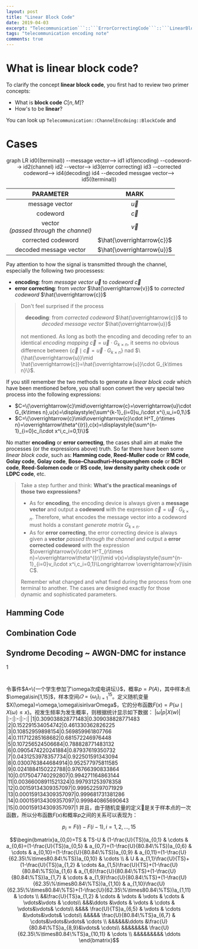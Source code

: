 ```yaml
---
layout: post
title: "Linear Block Code"
date: 2019-04-03
excerpt: "Telecommunication```::```ErrorCorrectingCode```::```LinearBlockCode"
tags: "telecommunication encoding note"
comments: true
---
```


# What is **linear block code**?

To clarify the concept **linear block code**, you first had to review two primer concepts:
- What is **block code** $C[n,M]$?
- How's to be **linear**?

You can look up ```Telecommunication::ChannelEncdoing::BlockCode``` and


# Cases

<div class="mermaid" align="center">
graph LR
id0((terminal)) --message vector--> id1
id1(encoding) --codeword--> id2(channel)
id2 --vector--> id3(error correcting)
id3 --corrected codeword--> id4(decoding)
id4 --decoded messgae vector--> id5((terminal))
</div>

|PARAMETER|MARK|
|:-:|:-:|
|message vector|$\overrightarrow{u}$|
|codeword|$\overrightarrow{c}$
|vector<br/>*(passed through the channel)*|$\overrightarrow{v}$
|corrected codeword|$\hat{\overrightarrow{c}}$
|decoded message vector|$\hat{\overrightarrow{u}}$

Pay attention to how the signal is transmitted through the channel, especially the following two processess:
- **encoding**: from *message vector* $\overrightarrow{u}$ to *codeword* $\overrightarrow{c}$
- **error correcting**: from *vector* $\hat{\overrightarrow{v}}$ to *corrected codeword* $\hat{\overrightarrow{c}}$

> Don't feel surprised if the process 
> <br/><div align="center"> **decoding**: from *corrected codeword* $\hat{\overrightarrow{c}}$ to *decoded message vector* $\hat{\overrightarrow{u}}$</div> <br/> not mentioned. As long as both the encoding and decoding refer to an identical *encoding mapping* $\overrightarrow{c}=\overrightarrow{u}\cdot G_{k\times n}$, it seems no obvious difference between $\{\overrightarrow{c}\mid \overrightarrow{c}=\overrightarrow{u}\cdot G_{k\times n}\}$ nad $\{\hat{\overrightarrow{u}}\mid \hat{\overrightarrow{c}}=\hat{\overrightarrow{u}}\cdot G_{k\times n}\}$.

If you still remember the two methods to generate a *linear block code* which have been mentioned before, you shall soon convert the very special two process into the following expressions:
- $C=\{\overrightarrow{c}\mid\overrightarrow{c}=\overrightarrow{u}\cdot G_{k\times n},u(x)=\displaystyle{\sum^{k-1}_{i=0}u_i\cdot x^i},u_i=0,1\}$
- $C=\{\overrightarrow{c}\mid\overrightarrow{c}\cdot H^T_{r\times n}=\overrightarrow\theta^{(r)},c(x)=\displaystyle{\sum^{n-1}_{i=0}c_i\cdot x^i,c_i=0,1}\}$

No matter **encoding** or **error correcting**, the cases shall aim at make the processes (or the expressions above) truth. So far there have been some *linear block code*, such as: **Hamming code**, **Reed-Muller code** or **RM code**, **Golay code**, **Golay code**, **Bose–Chaudhuri–Hocquenghem code** or **BCH code**, **Reed-Solomen code** or **RS code**, **low density parity check code** or **LDPC code**, etc.
> Take a step further and think: **What's the practical meanings of those two expressions?** <br/>
> - As for **encoding**, the encoding device is always given a **message vector** and output a **codeword** with the expression $\overrightarrow{c}=\overrightarrow{u}\cdot G_{k\times n}$. Therefore, what encodes the message vector into a codeword must holds a constant *generate matrix* $G_{k\times n}$.
> - As for **error correcting**, the error correcting device is always given a **vector** *passed through the channel* and output a **error corrected codeword** with the expression $\overrightarrow{v}\cdot H^T_{r\times n}=\overrightarrow\theta^{(r)}\mid v(x)=\displaystyle{\sum^{n-1}_{i=0}v_i\cdot x^i,c_i=0,1}\Longrightarrow \overrightarrow{v}\isin C$.
>
> Remember what changed and what fixed during the process from one terminal to another. The cases are designed exactly for those dynamic and sophisticated parameters.

## Hamming Code

## Combination Code

## Syndrome Decoding ~ AWGN-DMC for instance

1














# 

令事件$A=\{一个学生参加了\omega次成电讲坛\}$，概率$p=P(A)$，其中样本点$\omega\isin[1,15]$，样本空间$\varOmega=\{\omega_i\}^{15}_{i=1}$。定义随机变量$X(\omega)=\omega,\omega\isin\varOmega$，它的分布函数$F(x)=P\{\omega\mid X(\omega)\leqslant x\}$。视发生频率为发生概率，则根据统计显示如下数据：
|$\omega$|$p$|$X(w)$|
|:-:|:-:|:-:|
|1|0.309038828771483|0.309038828771483
|2|0.152291534054742|0.461330362826225
|3|0.10852959898154|0.569859961807766
|4|0.111712285168682|0.681572246976448
|5|0.107256524506684|0.788828771483132
|6|0.0905474220241884|0.87937619350732
|7|0.0431253978357734|0.922501591343094
|8|0.0300763844684914|0.952577975811585
|9|0.0241884150222788|0.976766390833864
|10|0.0175047740292807|0.994271164863144
|11|0.00366008911521324|0.997931253978358
|12|0.00159134309357097|0.999522597071929
|13|0.000159134309357097|0.999681731381286
|14|0.000159134309357097|0.999840865690643
|15|0.000159134309357097|1
并且，由于随机变量的定义是关于样本点的一次函数，所以分布函数$F(x)$和概率$p$之间的关系可以表现为：

$$p_i=F(i)-F(i-1),i=1,2,\dots,15$$


$$\begin{bmatrix}a_{0,0}=TS & TS-U & (1-\frac{U}{TS})a_{0,1} & \cdots & a_{0,6}=(1-\frac{U}{TS})a_{0,5} & a_{0,7}=(1-\frac{U}{80.84\%TS})a_{0,6} & \cdots & a_{0,10}=(1-\frac{U}{80.84\%TS})a_{0,9} & a_{0,11}=(1-\frac{U}{62.35\%\times80.84\%TS})a_{0,10} & \cdots \\ & U & a_{1,1}\frac{U}{TS}+(1-\frac{U}{TS})a_{1,2} & \cdots &a_{1,5}\frac{U}{TS}+(1-\frac{U}{80.84\%TS})a_{1,6} & a_{1,6}\frac{U}{80.84\%TS}+(1-\frac{U}{80.84\%TS})a_{1,7} & \cdots & a_{1,9}\frac{U}{80.84\%TS}+(1-\frac{U}{62.35\%\times80.84\%TS})a_{1,10} & a_{1,10}\frac{U}{62.35\%\times80.84\%TS}+(1-\frac{U}{62.35\%\times80.84\%TS})a_{1,11} & \cdots \\ &&\frac{U}{TS}a_{1,2} & \cdots & \vdots & \vdots & \cdots & \vdots&\vdots & \cdots\\ &&&\ddots &\vdots & \vdots & \cdots & \vdots&\vdots& \cdots\\ &&&& \frac{U}{TS}a_{6,5} & \vdots & \cdots &\vdots&\vdots& \cdots\\ &&&&& \frac{U}{80.84\%TS}a_{6,7}  & \cdots&\vdots&\vdots& \cdots \\ &&&&&&\ddots &\frac{U}{80.84\%TS}a_{8,9}&\vdots& \cdots\\ &&&&&&&& \frac{U}{62.35\%\times80.84\%TS}a_{10,11} & \cdots \\ &&&&&&&&& \ddots \end{bmatrix}$$